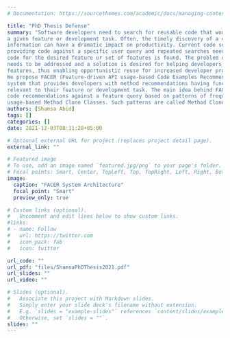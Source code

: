 ```yaml
---
# Documentation: https://sourcethemes.com/academic/docs/managing-content/

title: "PhD Thesis Defense"
summary: "Software developers need to search for reusable code that would assist them in implementing
a given feature or development task. Often, the timely discovery of a critical piece of
information can have a dramatic impact on productivity. Current code search systems focus on
providing code against a specific user query and repeated searches need to be performed until the
code for the desired feature or set of features is found. The problem of repeated code searches
needs to be addressed and a solution is desired for helping developers to get the code for related
features, thus enabling opportunistic reuse for increased developer productivity.
We propose FACER (Feature-driven API usage-based Code Examples Recommender), a recommendation
system that provides developers with method recommendations having functionality
relevant to their feature or development task. The main idea behind FACER is to provide
code recommendations against a feature query based on patterns of frequently co-occurring API
usage-based Method Clone Classes. Such patterns are called Method Clone Structures (MCS)." 
authors: [Shamsa Abid]
tags: []
categories: []
date: 2021-12-03T00:11:28+05:00

# Optional external URL for project (replaces project detail page).
external_link: ""

# Featured image
# To use, add an image named `featured.jpg/png` to your page's folder.
# Focal points: Smart, Center, TopLeft, Top, TopRight, Left, Right, BottomLeft, Bottom, BottomRight.
image:
  caption: "FACER System Architecture"
  focal_point: "Smart"
  preview_only: true

# Custom links (optional).
#   Uncomment and edit lines below to show custom links.
#links:
# - name: Follow
#   url: https://twitter.com
#   icon_pack: fab
#   icon: twitter

url_code: ""
url_pdf: "files/ShamsaPhDThesis2021.pdf"
url_slides: ""
url_video: ""

# Slides (optional).
#   Associate this project with Markdown slides.
#   Simply enter your slide deck's filename without extension.
#   E.g. `slides = "example-slides"` references `content/slides/example-slides.md`.
#   Otherwise, set `slides = ""`.
slides: ""
---
```

